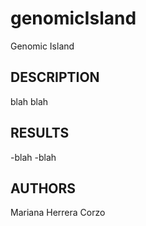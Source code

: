 # genomicIsland
Genomic Island

## DESCRIPTION
blah blah

## RESULTS
-blah
-blah

## AUTHORS 
Mariana Herrera Corzo
